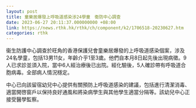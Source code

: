 ```yaml
---
layout: post
title: 童樂居爆發上呼吸道感染涉24學童　衞防中心調查
date: 2023-06-27 20:11:37.000000000 +08:00
link: https://news.rthk.hk/rthk/ch/component/k2/1706518-20230627.htm
categories: rthk
---
```


衞生防護中心調查於旺角的香港保護兒會童樂居爆發的上呼吸道感染個案，涉及24名學童，包括13男11女，年齡介乎1至3歲。他們自本月8日起先後出現病徵。9人已求診並須入院，當中6人經治療後已出院。經化驗後，5人確診帶有呼吸道合胞病毒。全部病人情況穩定。

中心已向該留宿幼兒中心提供有關預防上呼吸道感染的建議，包括進行清潔消毒、適當開啓窗戶以保持良好通風和將染病學生與其他學生適當分隔等。該幼兒中心正接受醫學監察。
